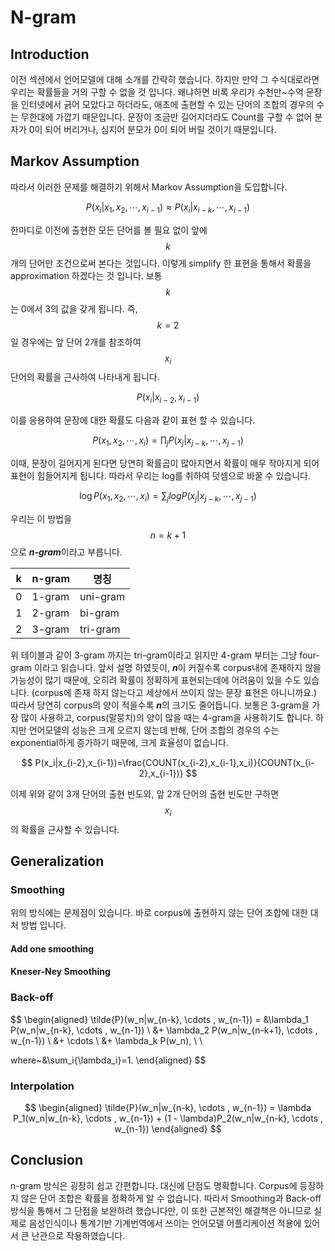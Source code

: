 # N-gram

## Introduction

이전 섹션에서 언어모델에 대해 소개를 간략히 했습니다. 하지만 만약 그 수식대로라면 우리는 확률들을 거의 구할 수 없을 것 입니다. 왜냐하면 비록 우리가 수천만~수억 문장을 인터넷에서 긁어 모았다고 하더라도, 애초에 출현할 수 있는 단어의 조합의 경우의 수는 무한대에 가깝기 때문입니다. 문장이 조금만 길어지더라도 Count를 구할 수 없어 분자가 0이 되어 버리거나, 심지어 분모가 0이 되어 버릴 것이기 때문입니다.

## Markov Assumption

따라서 이러한 문제를 해결하기 위해서 Markov Assumption을 도입합니다.

$$
P(x_i|x_1,x_2,\cdots,x_{i-1}) \approx P(x_i|x_{i-k},\cdots,x_{i-1})
$$

한마디로 이전에 출현한 모든 단어를 볼 필요 없이 앞에 $$ k $$ 개의 단어만 조건으로써 본다는 것입니다. 이렇게 simplify 한 표현을 통해서 확률을 approximation 하겠다는 것 입니다. 보통 $$ k $$는 0에서 3의 값을 갖게 됩니다. 즉, $$ k = 2 $$ 일 경우에는 앞 단어 2개를 참조하여 $$ x_i $$ 단어의 확률을 근사하여 나타내게 됩니다.

$$
P(x_i|x_{i-2},x_{i-1}) 
$$

이를 응용하여 문장에 대한 확률도 다음과 같이 표현 할 수 있습니다.

$$
P(x_1,x_2,\cdots,x_i)=\prod_{j}{P(x_j|x_{j-k},\cdots,x_{j-1})}
$$

이때, 문장이 길어지게 된다면 당연히 확률곱이 많아지면서 확률이 매우 작아지게 되어 표현이 힘들어지게 됩니다. 따라서 우리는 log를 취하여 덧셈으로 바꿀 수 있습니다.

$$
\log{P(x_1,x_2,\cdots,x_i)}=\sum_{j}{log{P(x_j|x_{j-k},\cdots,x_{j-1})}}
$$

우리는 이 방법을 $$ n=k+1 $$으로 ***n-gram***이라고 부릅니다.

| k | n-gram | 명칭 |
|-|-|-|
| 0 | 1-gram | uni-gram |
| 1 | 2-gram | bi-gram |
| 2 | 3-gram | tri-gram |

위 테이블과 같이 3-gram 까지는 tri-gram이라고 읽지만 4-gram 부터는 그냥 four-gram 이라고 읽습니다. 앞서 설명 하였듯이, ***n***이 커질수록 corpus내에 존재하지 않을 가능성이 많기 때문에, 오히려 확률이 정확하게 표현되는데에 어려움이 있을 수도 있습니다. (corpus에 존재 하지 않는다고 세상에서 쓰이지 않는 문장 표현은 아니니까요.) 따라서 당연히 corpus의 양이 적을수록 ***n***의 크기도 줄어듭니다. 보통은 3-gram을 가장 많이 사용하고, corpus(말뭉치)의 양이 많을 때는 4-gram을 사용하기도 합니다. 하지만 언어모델의 성능은 크게 오르지 않는데 반해, 단어 조합의 경우의 수는 exponential하게 증가하기 때문에, 크게 효율성이 없습니다.

$$
P(x_i|x_{i-2},x_{i-1})=\frac{COUNT(x_{i-2},x_{i-1},x_i)}{COUNT(x_{i-2},x_{i-1})}
$$

이제 위와 같이 3개 단어의 출현 빈도와, 앞 2개 단어의 출현 빈도만 구하면 $$ x_i $$의 확률을 근사할 수 있습니다.

## Generalization

### Smoothing

위의 방식에는 문제점이 있습니다. 바로 corpus에 출현하지 않는 단어 조합에 대한 대처 방법 입니다. 

#### Add one smoothing

#### Kneser-Ney Smoothing

### Back-off

$$
\begin{aligned}
\tilde{P}(w_n|w_{n-k}, \cdots , w_{n-1}) = &\lambda_1 P(w_n|w_{n-k}, \cdots , w_{n-1}) \\
&+ \lambda_2 P(w_n|w_{n-k+1}, \cdots , w_{n-1}) \\
&+ \cdots \\
&+ \lambda_k P(w_n), \\ \\

where~&\sum_i{\lambda_i}=1.
\end{aligned}
$$

### Interpolation

$$
\begin{aligned}
\tilde{P}(w_n|w_{n-k}, \cdots , w_{n-1}) = \lambda P_1(w_n|w_{n-k}, \cdots , w_{n-1}) + (1 - \lambda)P_2(w_n|w_{n-k}, \cdots , w_{n-1})
\end{aligned}
$$

## Conclusion

n-gram 방식은 굉장히 쉽고 간편합니다. 대신에 단점도 명확합니다. Corpus에 등장하지 않은 단어 조합은 확률을 정확하게 알 수 없습니다. 따라서 Smoothing과 Back-off 방식을 통해서 그 단점을 보완하려 했습니다만, 이 또한 근본적인 해결책은 아니므로 실제로 음성인식이나 통계기반 기계번역에서 쓰이는 언어모델 어플리케이션 적용에 있어서 큰 난관으로 작용하였습니다. 